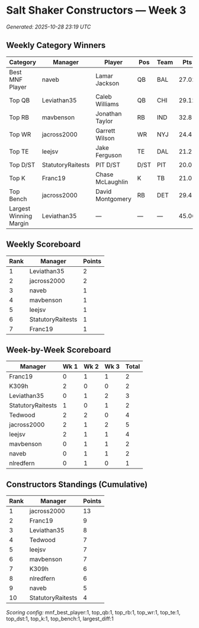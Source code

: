 # Salt Shaker Constructors — Week 3
_Generated: 2025-10-28 23:19 UTC_

## Weekly Category Winners
| Category | Manager | Player | Pos | Team | Pts |
|---|---|---|---|---|---|
| Best MNF Player | naveb | Lamar Jackson | QB | BAL | 27.02 |
| Top QB | Leviathan35 | Caleb Williams | QB | CHI | 29.12 |
| Top RB | mavbenson | Jonathan Taylor | RB | IND | 32.8 |
| Top WR | jacross2000 | Garrett Wilson | WR | NYJ | 24.4 |
| Top TE | leejsv | Jake Ferguson | TE | DAL | 21.2 |
| Top D/ST | StatutoryRaitests | PIT D/ST | D/ST | PIT | 20.0 |
| Top K | Franc19 | Chase McLaughlin | K | TB | 21.0 |
| Top Bench | jacross2000 | David Montgomery | RB | DET | 29.4 |
| Largest Winning Margin | Leviathan35 | — | — | — | 45.06 |

## Weekly Scoreboard
| Rank | Manager | Points |
|---|---|---|
| 1 | Leviathan35 | 2 |
| 2 | jacross2000 | 2 |
| 3 | naveb | 1 |
| 4 | mavbenson | 1 |
| 5 | leejsv | 1 |
| 6 | StatutoryRaitests | 1 |
| 7 | Franc19 | 1 |

## Week-by-Week Scoreboard
| Manager | Wk 1 | Wk 2 | Wk 3 | Total |
|---|---|---|---|---|
| Franc19 | 0 | 1 | 1 | 2 |
| K309h | 2 | 0 | 0 | 2 |
| Leviathan35 | 0 | 1 | 2 | 3 |
| StatutoryRaitests | 1 | 0 | 1 | 2 |
| Tedwood | 2 | 2 | 0 | 4 |
| jacross2000 | 2 | 1 | 2 | 5 |
| leejsv | 2 | 1 | 1 | 4 |
| mavbenson | 0 | 1 | 1 | 2 |
| naveb | 0 | 1 | 1 | 2 |
| nlredfern | 0 | 1 | 0 | 1 |

## Constructors Standings (Cumulative)
| Rank | Manager | Points |
|---|---|---|
| 1 | jacross2000 | 13 |
| 2 | Franc19 | 9 |
| 3 | Leviathan35 | 8 |
| 4 | Tedwood | 7 |
| 5 | leejsv | 7 |
| 6 | mavbenson | 7 |
| 7 | K309h | 6 |
| 8 | nlredfern | 6 |
| 9 | naveb | 5 |
| 10 | StatutoryRaitests | 4 |

_Scoring config:_ mnf_best_player:1, top_qb:1, top_rb:1, top_wr:1, top_te:1, top_dst:1, top_k:1, top_bench:1, largest_diff:1
